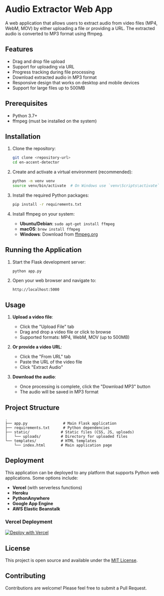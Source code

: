 # Audio Extractor Web App

A web application that allows users to extract audio from video files (MP4, WebM, MOV) by either uploading a file or providing a URL. The extracted audio is converted to MP3 format using ffmpeg.

## Features

- Drag and drop file upload
- Support for uploading via URL
- Progress tracking during file processing
- Download extracted audio in MP3 format
- Responsive design that works on desktop and mobile devices
- Support for large files up to 500MB

## Prerequisites

- Python 3.7+
- ffmpeg (must be installed on the system)

## Installation

1. Clone the repository:
   ```bash
   git clone <repository-url>
   cd en-accent-detector
   ```

2. Create and activate a virtual environment (recommended):
   ```bash
   python -m venv venv
   source venv/bin/activate  # On Windows use `venv\Scripts\activate`
   ```

3. Install the required Python packages:
   ```bash
   pip install -r requirements.txt
   ```

4. Install ffmpeg on your system:
   - **Ubuntu/Debian**: `sudo apt-get install ffmpeg`
   - **macOS**: `brew install ffmpeg`
   - **Windows**: Download from [ffmpeg.org](https://ffmpeg.org/download.html)

## Running the Application

1. Start the Flask development server:
   ```bash
   python app.py
   ```

2. Open your web browser and navigate to:
   ```
   http://localhost:5000
   ```

## Usage

1. **Upload a video file**:
   - Click the "Upload File" tab
   - Drag and drop a video file or click to browse
   - Supported formats: MP4, WebM, MOV (up to 500MB)

2. **Or provide a video URL**:
   - Click the "From URL" tab
   - Paste the URL of the video file
   - Click "Extract Audio"

3. **Download the audio**:
   - Once processing is complete, click the "Download MP3" button
   - The audio will be saved in MP3 format

## Project Structure

```
.
├── app.py                # Main Flask application
├── requirements.txt      # Python dependencies
├── static/              # Static files (CSS, JS, uploads)
│   └── uploads/         # Directory for uploaded files
└── templates/           # HTML templates
    └── index.html       # Main application page
```

## Deployment

This application can be deployed to any platform that supports Python web applications. Some options include:

- **Vercel** (with serverless functions)
- **Heroku**
- **PythonAnywhere**
- **Google App Engine**
- **AWS Elastic Beanstalk**

### Vercel Deployment

[![Deploy with Vercel](https://vercel.com/button)](https://vercel.com/new/clone?repository-url=https%3A%2F%2Fgithub.com%2Fyourusername%2Faudio-extractor&demo-title=Audio%20Extractor&demo-description=Extract%20audio%20from%20videos%20online&demo-url=https%3A%2F%2Faudio-extractor.vercel.app%2F)

## License

This project is open source and available under the [MIT License](LICENSE).

## Contributing

Contributions are welcome! Please feel free to submit a Pull Request.
